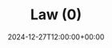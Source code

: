 ---
weight: 1700
title: "Law (0)"
description: "University Jobs in Law"
icon: search
date: 2024-12-27T12:00:00+00:00
draft: false
images: []
---